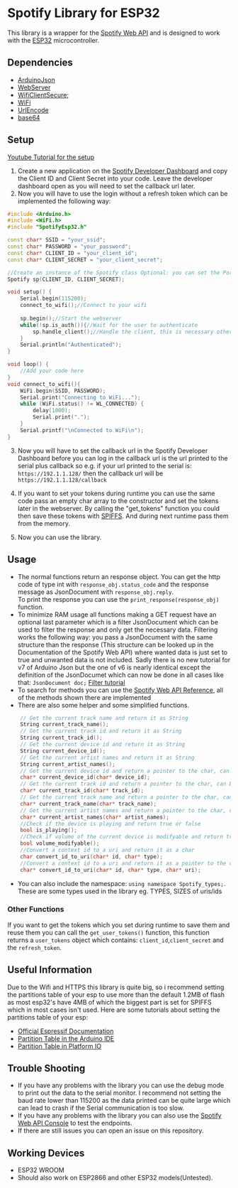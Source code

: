 # Spotify Library for ESP32 
This library is a wrapper for the [Spotify Web API](https://developer.spotify.com/documentation/web-api/) and is designed to work with the [ESP32](https://www.espressif.com/en/products/socs/esp32/overview) microcontroller. 

## Dependencies
- [ArduinoJson](https://arduinojson.org/) </br>
- [WebServer](https://github.com/espressif/arduino-esp32/blob/master/libraries/WebServer/src/WebServer.h) </br>
- [WifiClientSecure](https://github.com/espressif/arduino-esp32/tree/master/libraries/WiFiClientSecure);
- [WiFi](https://www.arduino.cc/en/Reference/WiFi) </br>
- [UrlEncode](https://github.com/plageoj/urlencode) </br>
- [base64](https://github.com/Densaugeo/base64_arduino) </br>

## Setup
[Youtube Tutorial for the setup](https://www.youtube.com/watch?v=xNjbRq59dlc)</br>
1. Create a new application on the [Spotify Developer Dashboard](https://developer.spotify.com/dashboard/applications) and copy the Client ID and Client Secret into your code. Leave the developer dashboard open as you will need to set the callback url later. </br>
2. Now you will have to use the login without a refresh token which can be implemented the following way:
```c++
#include <Arduino.h>
#include <WiFi.h>
#include "SpotifyEsp32.h"

const char* SSID = "your_ssid";
const char* PASSWORD = "your_password";
const char* CLIENT_ID = "your_client_id";
const char* CLIENT_SECRET = "your_client_secret";

//Create an instance of the Spotify class Optional: you can set the Port for the webserver the debug mode(This prints out data to the serial monitor) and number of retries
Spotify sp(CLIENT_ID, CLIENT_SECRET);

void setup() {
    Serial.begin(115200);
    connect_to_wifi();//Connect to your wifi
    
    sp.begin();//Start the webserver
    while(!sp.is_auth()){//Wait for the user to authenticate
        sp.handle_client();//Handle the client, this is necessary otherwise the webserver won't work
    }
    Serial.println("Authenticated");
}

void loop() {
    //Add your code here
}
void connect_to_wifi(){
    WiFi.begin(SSID, PASSWORD);
    Serial.print("Connecting to WiFi...");
    while (WiFi.status() != WL_CONNECTED) {
        delay(1000);
        Serial.print(".");
    }
    Serial.printf("\nConnected to WiFi\n");
}
```
3. Now you will have to set the callback url in the Spotify Developer Dashboard before you can log in the callback url is the url printed to the serial plus callback so e.g. if your url printed to the serial is: ```https://192.1.1.128/``` then the callback url will be ```https://192.1.1.128/callback```  </br>

4. If you want to set your tokens during runtime you can use the same code pass an empty char array to the constructor and set the tokens later in the webserver. By calling the "get_tokens" function you could then save these tokens with [SPIFFS](https://docs.espressif.com/projects/esp-idf/en/stable/esp32/api-reference/storage/spiffs.html). And during next runtime pass them from the memory. </br>
5. Now you can use the library. </br>
## Usage
- The normal functions return an response object. You can get the http code of type int with ```response_obj.status_code``` and the response message as JsonDocument with ```response_obj.reply```. </br>
To print the response you can use the ```print_response(response_obj)``` function. </br>
- To minimize RAM usage all functions making a GET request have an optional last parameter which is a filter JsonDocument which can be used to filter the response and only get the necessary data. Filtering works the following way: you pass a JsonDocument with the same structure than the response (This structure can be looked up in the Documentation of the Spotify Web API) where wanted data is just set to true and unwanted data is not included. Sadly there is no new tutorial for v7 of Arduino Json but the one of v6 is nearly identical except the definition of the JsonDocumet which can now be done in all cases like that: ```JsonDocument doc;``` [Filter tutorial](https://arduinojson.org/news/2020/03/22/version-6-15-0/)  </br>
- To search for methods you can use the [Spotify Web API Reference](https://developer.spotify.com/documentation/web-api/reference/), all of the methods shown there are implemented </br>
- There are also some helper and some simplified functions. </br>
```c++
    // Get the current track name and return it as String
    String current_track_name();
    // Get the current track id and return it as String
    String current_track_id();
    // Get the current device id and return it as String
    String current_device_id();
    // Get the current artist names and return it as String
    String current_artist_names();
    // Get the current device id and return a pointer to the char, can be used as parameter for other functions
    char* current_device_id(char* device_id);
    // Get the current track id and return a pointer to the char, can be used as parameter for other functions
    char* current_track_id(char* track_id);
    // Get the current track name and return a pointer to the char, can be used as parameter for other functions
    char* current_track_name(char* track_name);
    // Get the current artist names and return a pointer to the char, can be used as parameter for other functions
    char* current_artist_names(char* artist_names);
    //Check if the device is playing and return true or false
    bool is_playing();
    //Check if volume of the current device is modifyable and return true or false
    bool volume_modifyable();
    //Convert a context id to a uri and return it as a char
    char convert_id_to_uri(char* id, char* type);
    //Convert a context id to a uri and return it as a pointer to the char
    char* convert_id_to_uri(char* id, char* type, char* uri); 
```
- You can also include the namespace: ```using namespace Spotify_types;```. These are some types used in the library eg. TYPES, SIZES of uris/ids </br>
### Other Functions
If you want to get the tokens which you set during runtime to save them and reuse them you can call the ```get_user_tokens()``` function, this function returns a ```user_tokens``` object which contains: ```client_id```,```client_secret``` and the ```refresh_token```. </br>
## Useful Information
Due to the Wifi and HTTPS this library is quite big, so i recommend setting the partitions table of your esp to use more than the default 1.2MB of flash as most esp32's have 4MB of which the biggest part is set for SPIFFS which in most cases isn't used. Here are some tutorials about setting the partitions table of your esp: </br>
- [Official Espressif Documentation](https://espressif-docs.readthedocs-hosted.com/projects/arduino-esp32/en/latest/tutorials/partition_table.html?highlight=partitions)</br>
- [Partition Table in the Arduino IDE](https://robotzero.one/arduino-ide-partitions/)</br>
- [Partition Table in Platform IO](https://docs.platformio.org/en/latest/platforms/espressif32.html)</br>
## Trouble Shooting
- If you have any problems with the library you can use the debug mode to print out the data to the serial monitor. I recommend not setting the baud rate lower than 115200 as the data printed can be quite large which can lead to crash if the Serial communication is too slow. </br>
- If you have any problems with the library you can also use the [Spotify Web API Console](https://developer.spotify.com/console/) to test the endpoints. </br>
- If there are still issues you can open an issue on this repository. </br>
## Working Devices
- ESP32 WROOM</br>
- Should also work on ESP2866 and other ESP32 models(Untested).</br>
